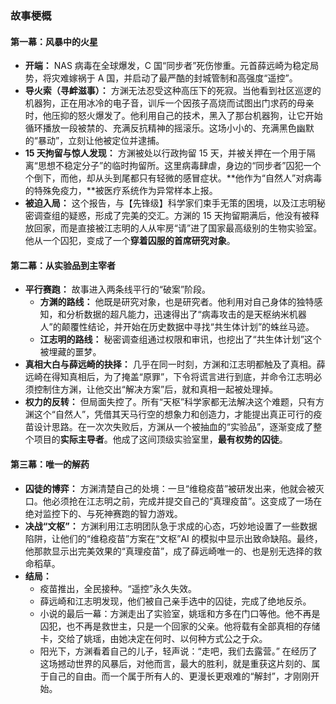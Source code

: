 ### **故事梗概**

#### **第一幕：风暴中的火星**

- **开端：** NAS 病毒在全球爆发，C 国“同步者”死伤惨重。元首薛远崎为稳定局势，将灾难嫁祸于 A 国，并启动了最严酷的封城管制和高强度“遥控”。
- **导火索（寻衅滋事）：** 方渊无法忍受这种高压下的死寂。当他看到社区巡逻的机器狗，正在用冰冷的电子音，训斥一个因孩子高烧而试图出门求药的母亲时，他压抑的怒火爆发了。他利用自己的技术，黑入了那台机器狗，让它开始循环播放一段被禁的、充满反抗精神的摇滚乐。这场小小的、充满黑色幽默的“暴动”，立刻让他被定位并逮捕。
- **15 天拘留与惊人发现：** 方渊被处以行政拘留 15 天，并被关押在一个用于隔离“思想不稳定分子”的临时拘留所。这里病毒肆虐，身边的“同步者”囚犯一个个倒下，而他，却从头到尾都只有轻微的感冒症状。**他作为“自然人”对病毒的特殊免疫力，**被医疗系统作为异常样本上报。
- **被迫入局：** 这个报告，与【先锋级】科学家们束手无策的困境，以及江志明秘密调查组的疑惑，形成了完美的交汇。方渊的 15 天拘留期满后，他没有被释放回家，而是直接被江志明的人从牢房“请”进了国家最高级别的生物实验室。他从一个囚犯，变成了一个**穿着囚服的首席研究对象**。

#### **第二幕：从实验品到主宰者**

- **平行赛跑：** 故事进入两条线平行的“破案”阶段。
  - **方渊的路线：** 他既是研究对象，也是研究者。他利用对自己身体的独特感知，和分析数据的超凡能力，迅速得出了“病毒攻击的是天枢纳米机器人”的颠覆性结论，并开始在历史数据中寻找“共生体计划”的蛛丝马迹。
  - **江志明的路线：** 秘密调查组通过权限和审讯，也挖出了“共生体计划”这个被埋藏的噩梦。
- **真相大白与薛远崎的抉择：** 几乎在同一时刻，方渊和江志明都触及了真相。薛远崎在得知真相后，为了掩盖“原罪”，下令将谎言进行到底，并命令江志明必须控制住方渊，让他交出“解决方案”后，就和真相一起被处理掉。
- **权力的反转：** 但局面失控了。所有“天枢”科学家都无法解决这个难题，只有方渊这个“自然人”，凭借其天马行空的想象力和创造力，才能提出真正可行的疫苗设计思路。在一次次失败后，方渊从一个被抽血的“实验品”，逐渐变成了整个项目的**实际主导者**。他成了这间顶级实验室里，**最有权势的囚徒**。

#### **第三幕：唯一的解药**

- **囚徒的博弈：** 方渊清楚自己的处境：一旦“维稳疫苗”被研发出来，他就会被灭口。他必须抢在江志明之前，完成并提交自己的“真理疫苗”。这变成了一场在绝对监控下的、与死神赛跑的智力游戏。
- **决战“文枢”：** 方渊利用江志明团队急于求成的心态，巧妙地设置了一些数据陷阱，让他们的“维稳疫苗”方案在“文枢”AI 的模拟中显示出致命缺陷。最终，他那款显示出完美效果的“真理疫苗”，成了薛远崎唯一的、也是别无选择的救命稻草。
- **结局：**
  - 疫苗推出，全民接种。“遥控”永久失效。
  - 薛远崎和江志明发现，他们被自己亲手选中的囚徒，完成了绝地反杀。
  - 小说的最后一幕：方渊走出了实验室，姚瑶和方多在门口等他。他不再是囚犯，也不再是救世主，只是一个回家的父亲。他将载有全部真相的存储卡，交给了姚瑶，由她决定在何时、以何种方式公之于众。
  - 阳光下，方渊看着自己的儿子，轻声说：“走吧，我们去露营。” 在经历了这场撼动世界的风暴后，对他而言，最大的胜利，就是重获这片刻的、属于自己的自由。而一个属于所有人的、更漫长更艰难的“解封”，才刚刚开始。
